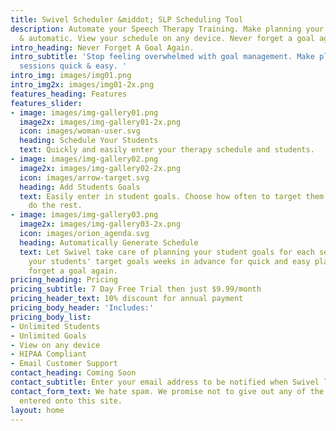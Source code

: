 ```yaml
---
title: Swivel Scheduler &middot; SLP Scheduling Tool
description: Automate your Speech Therapy Training. Make planning your sessions easy
  & automatic. View your schedule on any device. Never forget a goal again.
intro_heading: Never Forget A Goal Again.
intro_subtitle: 'Stop feeling overwhelmed with goal management. Make planning your
  sessions quick & easy. '
intro_img: images/img01.png
intro_img2x: images/img01-2x.png
features_heading: Features
features_slider:
- image: images/img-gallery01.png
  image2x: images/img-gallery01-2x.png
  icon: images/woman-user.svg
  heading: Schedule Your Students
  text: Quickly and easily enter your therapy schedule and students.
- image: images/img-gallery02.png
  image2x: images/img-gallery02-2x.png
  icon: images/arrow-target.svg
  heading: Add Students Goals
  text: Easily enter in student goals. Choose how often to target them and let Swivel
    do the rest.
- image: images/img-gallery03.png
  image2x: images/img-gallery03-2x.png
  icon: images/orion_agenda.svg
  heading: Automatically Generate Schedule
  text: Let Swivel take care of planning your student goals for each session. Know
    your students' target goals weeks in advance for quick and easy planning. Never
    forget a goal again.
pricing_heading: Pricing
pricing_subtitle: 7 Day Free Trial then just $9.99/month
pricing_header_text: 10% discount for annual payment
pricing_body_header: 'Includes:'
pricing_body_list:
- Unlimited Students
- Unlimited Goals
- View on any device
- HIPAA Compliant
- Email Customer Support
contact_heading: Coming Soon
contact_subtitle: Enter your email address to be notified when Swivel launches.
contact_form_text: We hate spam. We promise not to give out any of the information
  entered onto this site.
layout: home
---
```


